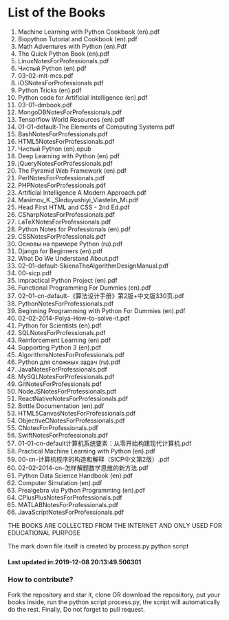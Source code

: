 # List of the Books
1. Machine Learning with Python Cookbook (en).pdf
2. Biopython Tutorial and Cookbook (en).pdf
3. Math Adventures with Python (en).Pdf
4. The Quick Python Book (en).pdf
5. LinuxNotesForProfessionals.pdf
6. Чистый Python (en).pdf
7. 03-02-mit-mcs.pdf
8. iOSNotesForProfessionals.pdf
9. Python Tricks (en).pdf
10. Python code for Artificial Intelligence (en).pdf
11. 03-01-dmbook.pdf
12. MongoDBNotesForProfessionals.pdf
13. Tensorflow World Resources (en).pdf
14. 01-01-default-The Elements of Computing Systems.pdf
15. BashNotesForProfessionals.pdf
16. HTML5NotesForProfessionals.pdf
17. Чистый Python (en).epub
18. Deep Learning with Python (en).pdf
19. jQueryNotesForProfessionals.pdf
20. The Pyramid Web Framework (en).pdf
21. PerlNotesForProfessionals.pdf
22. PHPNotesForProfessionals.pdf
23. Artificial Intelligence A Modern Approach.pdf
24. Masimov_K._Sleduyushiyi_Vlastelin_Mi.pdf
25. Head First HTML and CSS - 2nd Ed.pdf
26. CSharpNotesForProfessionals.pdf
27. LaTeXNotesForProfessionals.pdf
28. Python Notes for Professionals (en).pdf
29. CSSNotesForProfessionals.pdf
30. Основы на примере Python (ru).pdf
31. Django for Beginners (en).pdf
32. What Do We Understand About.pdf
33. 02-01-default-SkienaTheAlgorithmDesignManual.pdf
34. 00-sicp.pdf
35. Impractical Python Project (en).pdf
36. Functional Programming For Dummies (en).pdf
37. 02-01-cn-default-《算法设计手册》第2版+中文版330页.pdf
38. PythonNotesForProfessionals.pdf
39. Beginning Programming with Python For Dummies (en).pdf
40. 02-02-2014-Polya-How-to-solve-it.pdf
41. Python for Scientists (en).pdf
42. SQLNotesForProfessionals.pdf
43. Reinforcement Learning (en).pdf
44. Supporting Python 3 (en).pdf
45. AlgorithmsNotesForProfessionals.pdf
46. Python для сложных задач (ru).pdf
47. JavaNotesForProfessionals.pdf
48. MySQLNotesForProfessionals.pdf
49. GitNotesForProfessionals.pdf
50. NodeJSNotesForProfessionals.pdf
51. ReactNativeNotesForProfessionals.pdf
52. Bottle Documentation (en).pdf
53. HTML5CanvasNotesForProfessionals.pdf
54. ObjectiveCNotesForProfessionals.pdf
55. CNotesForProfessionals.pdf
56. SwiftNotesForProfessionals.pdf
57. 01-01-cn-default计算机系统要素：从零开始构建现代计算机.pdf
58. Practical Machine Learning with Python (en).pdf
59. 00-cn-计算机程序的构造和解释（SICP中文第2版）.pdf
60. 02-02-2014-cn-怎样解题数学思维的新方法.pdf
61. Python Data Science Handbook (en).pdf
62. Computer Simulation (en).pdf
63. Prealgebra via Python Programming (en).pdf
64. CPlusPlusNotesForProfessionals.pdf
65. MATLABNotesForProfessionals.pdf
66. JavaScriptNotesForProfessionals.pdf



THE BOOKS ARE COLLECTED FROM THE INTERNET AND ONLY USED FOR EDUCATIONAL PURPOSE

The mark down file itself is created by process.py python script


 #### Last updated in:2019-12-08 20:13:49.506301
### How to contribute?
Fork the repository and star it, clone OR download the reposiitory, put your books inside, run the python script process.py, the script will automatically do the rest. Finally, Do not forget to pull request.

